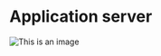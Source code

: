 # Application server

![This is an image](https://s3.amazonaws.com/alx-intranet.hbtn.io/uploads/medias/2018/9/c7d1ed0a2e10d1b4e9b3.jpg?X-Amz-Algorithm=AWS4-HMAC-SHA256&X-Amz-Credential=AKIARDDGGGOUSBVO6H7D%2F20221109%2Fus-east-1%2Fs3%2Faws4_request&X-Amz-Date=20221109T111927Z&X-Amz-Expires=86400&X-Amz-SignedHeaders=host&X-Amz-Signature=a7dfcc315d2b5a0ffc1a4bf2e9070b8ac08a3103a7e783ef7132cf784a74ff43)
